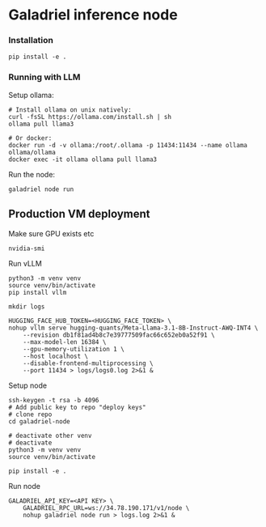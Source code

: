 # Galadriel inference node

### Installation

```shell
pip install -e .
```

### Running with LLM

Setup ollama:
```shell
# Install ollama on unix natively:
curl -fsSL https://ollama.com/install.sh | sh
ollama pull llama3

# Or docker:
docker run -d -v ollama:/root/.ollama -p 11434:11434 --name ollama ollama/ollama
docker exec -it ollama ollama pull llama3
```

Run the node:

```shell
galadriel node run
```


## Production VM deployment

Make sure GPU exists etc
```
nvidia-smi
```

Run vLLM
```
python3 -m venv venv
source venv/bin/activate
pip install vllm

mkdir logs

HUGGING_FACE_HUB_TOKEN=<HUGGING_FACE_TOKEN> \
nohup vllm serve hugging-quants/Meta-Llama-3.1-8B-Instruct-AWQ-INT4 \
    --revision db1f81ad4b8c7e39777509fac66c652eb0a52f91 \
    --max-model-len 16384 \
    --gpu-memory-utilization 1 \
    --host localhost \
    --disable-frontend-multiprocessing \
    --port 11434 > logs/logs0.log 2>&1 &
```

Setup node
```
ssh-keygen -t rsa -b 4096
# Add public key to repo "deploy keys"
# clone repo
cd galadriel-node

# deactivate other venv 
# deactivate
python3 -m venv venv
source venv/bin/activate

pip install -e .
```

Run node
```
GALADRIEL_API_KEY=<API KEY> \
    GALADRIEL_RPC_URL=ws://34.78.190.171/v1/node \
    nohup galadriel node run > logs.log 2>&1 &
```